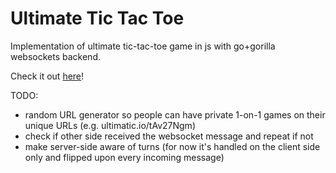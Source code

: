 Ultimate Tic Tac Toe
=========

Implementation of ultimate tic-tac-toe game in js with go+gorilla websockets backend.

Check it out [here](http://ultimatic.io)!

TODO:
- random URL generator so people can have private 1-on-1 games on their unique URLs (e.g. ultimatic.io/tAv27Ngm)
- check if other side received the websocket message and repeat if not
- make server-side aware of turns (for now it's handled on the client side only and flipped upon every incoming message)
